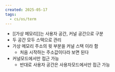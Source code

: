 ```yaml
---
created: 2025-05-17
tags:
  - cs/os/term
---
```

- [[가상 메모리]]는 사용자 공간, 커널 공간으로 구분
- 두 공간 모두 스택으로 관리
- 가상 메모리 주소의 윗 부분을 커널 스택 이라 함
	- 처음 시작하는 주소값이다라 보면 된다
- 커널모드에서만 접근 가능
	- 반대로 사용자 공간은 사용자모드에서만 접근 가능
